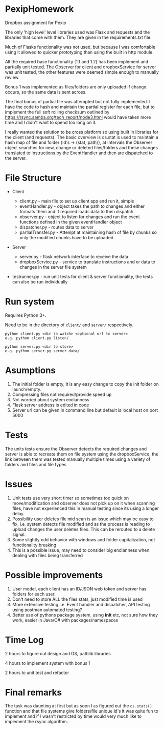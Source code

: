 # PexipHomework
Dropbox assignment for Pexip

The only 'high level' level libraries used was Flask and requests and the libraries that come with them. They are given in the requirements.txt file.

Much of Flasks functionality was not used, but because I was comfortable using it allowed to quicker prototyping than using the built in http module.

All the required base functionality (1.1 and 1.2) has been implement and partially unit tested. The Observer for client and dropboxService for server was unit tested, the other features were deemed simple enough to manually review. 

Bonus 1 was implemented as files/folders are only uploaded if change occurs, so the same data is sent across.

The final bonus of partial file was attempted but not fully implemented. I have the code to hash and maintain the partial register for each file, 
but to implement the full soft rolling checksum outlined by https://rsync.samba.org/tech_report/node3.html would have taken more time and I didn't want to spend too long on it.

I really wanted the solution to be cross platform so using built in libraries for the client (and requests). The basic overview is os.stat is used to maintain a hash map of file and folder {id's -> (stat, path)}, at intervals the Observer object searches for new, change or deleted files/folders and these changes translated to instructions by the EventHandler and then are dispatched to the server.

# File Structure
* Client
    * client.py - main file to set up client app and run it, simple
    * eventHandler.py - object takes the path to changes and either formats them and if required loads data to then dispatch.
    * observer.py - object to listen for changes and run the event functions defined in the given eventHandler object
    * dispatcher.py - routes data to server
    * partialTransfer.py - Attempt at maintaining hash of file by chunks so only the modified chunks have to be uploaded.
    
* Server
    * server.py - flask network interface to receive the data
    * dropboxService.py - service to translate instructions and or data to changes in the server file system

* testrunner.py - run unit tests for client & server functionality, the tests can also be run individually 

# Run system
Requires Python 3+.

Need to be in the directory of <code>client/</code> and <code>server/</code> respectively.

    python client.py <dir to watch> <optional url to server>
    e.g. python client.py listen/

    python server.py <dir to store>
    e.g. python server.py server_data/

# Asumptions
1. The initial folder is empty, it is any easy change to copy the init folder on launch/empty.
2. Compressing files not required/provide speed up
3. Not worried about system endianness
4. Flask server address is edited in code
5. Server url can be given in command line but default is local host on port 5000

# Tests
The units tests ensure the Observer detects the required changes and server is able to recreate them on file system using the dropboxService, the link between them was tested manually multiple times using a variety of folders and files and file types.

# Issues
1. Unit tests use very short timer so sometimes too quick on move/modification and observer does not pick up on it when scanning files, 
have not experienced this in manual testing since its using a longer delay.
2. Possibility user deletes file mid scan is an issue which may be easy to fix, i.e. system detects file modified and as the process is reading to upload changes the user deletes files.
This can be rerouted to a delete signal.
3. Some slightly odd behavior with windows and folder capitalization, not functionality breaking
4. This is a possible issue, may need to consider big endianness when dealing with files being transferred

# Possible improvements
1. User model, each client has an ID/JSON web token and server has folders for each user.
3. Don't need to store ALL the files stats, just modified time is used
4. More extensive testing i.e. Event handler and dispatcher, API testing using postman automated testing?
5. Better use of pythons package system, using __init__ etc, not sure how they work, easier in Java/C# with packages/namespaces

# Time Log
2 hours to figure out design and OS, pathlib libraries

4 hours to implement system with bonus 1

2 hours to unit test and refactor

# Final remarks
The task was daunting at first but as soon I as figured out the <code>os.stats()</code> function and that file systems give folders/file unique id's it was quite fun to implement and if I wasn't restricted by time would very much like to implement the rsync algorithm.